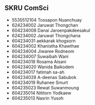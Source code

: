 ## SKRU ComSci

- 5535512104 Tossapon Nuanchuay
- 624234002 Jaruwat Thongchan
- 604234008  Danai Jaroenpakdeesakul
- 624234002 Jaruwat Thongchana
- 604234031 aekkarak khogsorn 
- 604234002 Khanistha Khawthae
- 604234004 Jiwaree Rodneom
- 604234007 Suwaibah Wani
- 604234018 Rosama Aisani
- 604234020 Wanida Baikodem
- 604234017 fatimah sa-ah
- 604234028 A-deenas Sabubok
- 604234019 Ruhanee Smurt
- 604235023 Rewat Suwanmoung
- 604235014 Nititorn Yodkaew
- 604235013 Nasrin Yusoh
